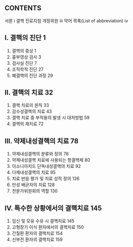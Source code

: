 ## CONTENTS

서론 <PAGE>i
결핵 진료지침 개정위원 <PAGE>iii
약어 목록(List of abbreviation) <PAGE>iv

## I. 결핵의 진단 <PAGE>1

1.  결핵의 증상 <PAGE>1
2.  흉부영상 검사 <PAGE>3
3.  검사실 진단 <PAGE>7
4.  조직학적 진단 <PAGE>27
5.  폐결핵의 진단 과정 <PAGE>29

## II. 결핵의 치료 <PAGE>32

1.  결핵 치료의 원칙 <PAGE>33
2.  감수성결핵의 치료 <PAGE>43
3.  결핵 치료 중 부작용의 발생 시 대처방법 <PAGE>59
4.  결핵의 재치료 <PAGE>72

## III. 약제내성결핵의 치료 <PAGE>78

1.  약제내성결핵의 분류와 정의 <PAGE>78
2.  약제내성결핵 치료에 사용되는 항결핵제 <PAGE>80
3.  이소니아지드 단독내성결핵의 치료 <PAGE>92
4.  다제내성결핵의 치료 <PAGE>95
5.  치료 반응 평가 및 치료 성적 정의 <PAGE>126
6.  만성 배균자의 치료 <PAGE>128
7.  전문가위원회의 역할 <PAGE>130

## IV. 특수한 상황에서의 결핵치료 <PAGE>145

1.  임신 및 모유 수유 시 결핵치료 <PAGE>145
2.  고형장기 이식 환자에서의 결핵치료 <PAGE>150
3.  간질환 환자의 결핵치료 <PAGE>154
4.  신부전 환자의 결핵치료 <PAGE>159